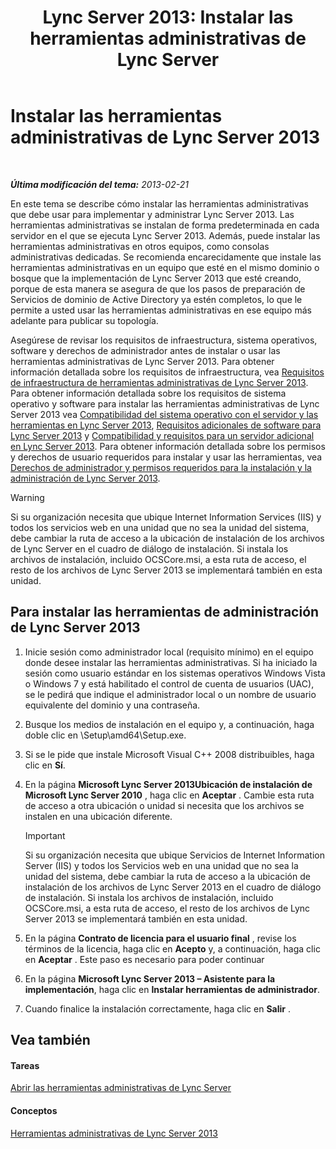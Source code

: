 ﻿---
title: 'Lync Server 2013: Instalar las herramientas administrativas de Lync Server'
TOCTitle: Instalar las herramientas administrativas de Lync Server
ms:assetid: 842b85e4-2eeb-464f-b1c1-ceb8cc04f8d5
ms:mtpsurl: https://technet.microsoft.com/es-es/library/Gg398665(v=OCS.15)
ms:contentKeyID: 48275873
ms.date: 01/07/2017
mtps_version: v=OCS.15
ms.translationtype: HT
---

# Instalar las herramientas administrativas de Lync Server 2013

 

_**Última modificación del tema:** 2013-02-21_

En este tema se describe cómo instalar las herramientas administrativas que debe usar para implementar y administrar Lync Server 2013. Las herramientas administrativas se instalan de forma predeterminada en cada servidor en el que se ejecuta Lync Server 2013. Además, puede instalar las herramientas administrativas en otros equipos, como consolas administrativas dedicadas. Se recomienda encarecidamente que instale las herramientas administrativas en un equipo que esté en el mismo dominio o bosque que la implementación de Lync Server 2013 que esté creando, porque de esta manera se asegura de que los pasos de preparación de Servicios de dominio de Active Directory ya estén completos, lo que le permite a usted usar las herramientas administrativas en ese equipo más adelante para publicar su topología.

Asegúrese de revisar los requisitos de infraestructura, sistema operativos, software y derechos de administrador antes de instalar o usar las herramientas administrativas de Lync Server 2013. Para obtener información detallada sobre los requisitos de infraestructura, vea [Requisitos de infraestructura de herramientas administrativas de Lync Server 2013](lync-server-2013-administrative-tools-infrastructure-requirements.md). Para obtener información detallada sobre los requisitos de sistema operativo y software para instalar las herramientas administrativas de Lync Server 2013 vea [Compatibilidad del sistema operativo con el servidor y las herramientas en Lync Server 2013](lync-server-2013-server-and-tools-operating-system-support.md), [Requisitos adicionales de software para Lync Server 2013](lync-server-2013-additional-software-requirements.md) y [Compatibilidad y requisitos para un servidor adicional en Lync Server 2013](lync-server-2013-additional-server-support-and-requirements.md). Para obtener información detallada sobre los permisos y derechos de usuario requeridos para instalar y usar las herramientas, vea [Derechos de administrador y permisos requeridos para la instalación y la administración de Lync Server 2013](lync-server-2013-administrator-rights-and-permissions-required-for-setup-and-administration.md).

> [!WARNING]  
> Si su organización necesita que ubique Internet Information Services (IIS) y todos los servicios web en una unidad que no sea la unidad del sistema, debe cambiar la ruta de acceso a la ubicación de instalación de los archivos de Lync Server en el cuadro de diálogo de instalación. Si instala los archivos de instalación, incluido OCSCore.msi, a esta ruta de acceso, el resto de los archivos de Lync Server 2013 se implementará también en esta unidad.



## Para instalar las herramientas de administración de Lync Server 2013

1.  Inicie sesión como administrador local (requisito mínimo) en el equipo donde desee instalar las herramientas administrativas. Si ha iniciado la sesión como usuario estándar en los sistemas operativos Windows Vista o Windows 7 y está habilitado el control de cuenta de usuarios (UAC), se le pedirá que indique el administrador local o un nombre de usuario equivalente del dominio y una contraseña.

2.  Busque los medios de instalación en el equipo y, a continuación, haga doble clic en \\Setup\\amd64\\Setup.exe.

3.  Si se le pide que instale Microsoft Visual C++ 2008 distribuibles, haga clic en **Sí**.

4.  En la página **Microsoft Lync Server 2013Ubicación de instalación de Microsoft Lync Server 2010** , haga clic en **Aceptar** . Cambie esta ruta de acceso a otra ubicación o unidad si necesita que los archivos se instalen en una ubicación diferente.
    
    > [!IMPORTANT]  
    > Si su organización necesita que ubique Servicios de Internet Information Server (IIS) y todos los Servicios web en una unidad que no sea la unidad del sistema, debe cambiar la ruta de acceso a la ubicación de instalación de los archivos de Lync Server 2013 en el cuadro de diálogo de instalación. Si instala los archivos de instalación, incluido OCSCore.msi, a esta ruta de acceso, el resto de los archivos de Lync Server 2013 se implementará también en esta unidad.
    


5.  En la página **Contrato de licencia para el usuario final** , revise los términos de la licencia, haga clic en **Acepto** y, a continuación, haga clic en **Aceptar** . Este paso es necesario para poder continuar

6.  En la página **Microsoft Lync Server 2013 – Asistente para la implementación**, haga clic en **Instalar herramientas de administrador**.

7.  Cuando finalice la instalación correctamente, haga clic en **Salir** .

## Vea también

#### Tareas

[Abrir las herramientas administrativas de Lync Server](lync-server-2013-open-lync-server-administrative-tools.md)  

#### Conceptos

[Herramientas administrativas de Lync Server 2013](lync-server-2013-lync-server-administrative-tools.md)

